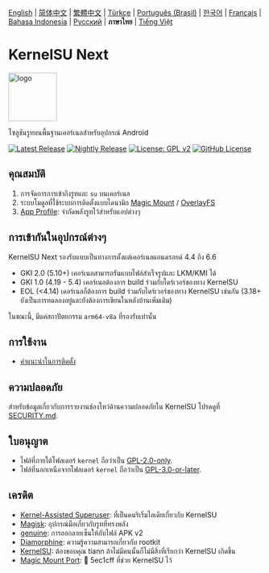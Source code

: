 [English](README.md) | [简体中文](README_CN.md) | [繁體中文](README_TW.md) | [Türkçe](README_TR.md) | [Português (Brasil)](README_PT-BR.md) | [한국어](README_KO.md) | [Français](README_FR.md) | [Bahasa Indonesia](README_ID.md) | [Русский](README_RU.md) | **ภาษาไทย** | [Tiếng Việt](README_VI.md)

# KernelSU Next

<img src="/assets/kernelsu_next.png" style="width: 96px;" alt="logo">

โซลูชันรูทบนพื้นฐานเคอร์เนลสำหรับอุปกรณ์ Android

[![Latest Release](https://img.shields.io/github/v/release/rifsxd/KernelSU-Next?label=Release&logo=github)](https://github.com/rifsxd/KernelSU-Next/releases/latest)
[![Nightly Release](https://img.shields.io/badge/Nightly%20Release-gray?logo=hackthebox&logoColor=fff)](https://nightly.link/rifsxd/KernelSU-Next/workflows/build-manager-ci/next/Manager)
[![License: GPL v2](https://img.shields.io/badge/License-GPL%20v2-orange.svg?logo=gnu)](https://www.gnu.org/licenses/old-licenses/gpl-2.0.en.html)
[![GitHub License](https://img.shields.io/github/license/rifsxd/KernelSU-Next?logo=gnu)](/LICENSE)

## คุณสมบัติ

1. การจัดการการเข้าถึงรูทและ `su` บนเคอร์เนล
2. ระบบโมดูลที่ใช้ระบบการติดตั้งแบบไดนามิก [Magic Mount](https://topjohnwu.github.io/Magisk/details.html#magic-mount) / [OverlayFS](https://en.wikipedia.org/wiki/OverlayFS)
3. [App Profile](https://kernelsu.org/guide/app-profile.html): จำกัดพลังรูทไว้สำหรับแอปต่างๆ

## การเข้ากันในอุปกรณ์ต่างๆ

KernelSU Next รองรับแบบเป็นทางการตั้งแต่เคอร์เนลแอนดรอยด์ 4.4 ถึง 6.6
 - GKI 2.0 (5.10+) เคอร์เนลสามารถรันแบบไฟล์สำเร็จรูปและ LKM/KMI ได้
 - GKI 1.0 (4.19 - 5.4) เคอร์เนลต้องการ build ร่วมกับไดร์เวอร์ของทาง KernelSU
 - EOL (<4.14) เคอร์เนลก็ต้องการ build ร่วมกับไดร์เวอร์ของทาง KernelSU เช่นกัน (3.18+ ยังเป็นการทดลองอยู่และยังต้องการเขียนในหลังบ้านเพิ่มเติม)

ในขณะนี้, มีแค่สถาปัตยกรรม `arm64-v8a` ที่รองรับเท่านั้น

## การใช้งาน

- [คำแนะนำในการติดตั้ง](https://rifsxd.github.io/KernelSU-Next/)

## ความปลอดภัย

สำหรับข้อมูลเกี่ยวกับการรายงานช่องโหว่ด้านความปลอดภัยใน KernelSU โปรดดูที่ [SECURITY.md](/SECURITY.md).

## ใบอนุญาต

- ไฟล์ที่ภายใต้โฟลเดอร์ `kernel` ถือว่าเป็น [GPL-2.0-only](https://www.gnu.org/licenses/old-licenses/gpl-2.0.en.html).
- ไฟล์ที่นอกเหนือจากโฟลเดอร์ `kernel` ถือว่าเป็น [GPL-3.0-or-later](https://www.gnu.org/licenses/gpl-3.0.html).

## เครดิต

- [Kernel-Assisted Superuser](https://git.zx2c4.com/kernel-assisted-superuser/about/): ที่เป็นคนริเริ่มไอเดียเกี่ยวกับ KernelSU
- [Magisk](https://github.com/topjohnwu/Magisk): อุปกรณ์มือเกี่ยวกับรูทที่ทรงพลัง
- [genuine](https://github.com/brevent/genuine/): การออกลายเซ็นให้กับไฟล์ APK v2
- [Diamorphine](https://github.com/m0nad/Diamorphine): ความรู้ความสามารถเกี่ยวกับ rootkit
- [KernelSU](https://github.com/tiann/KernelSU): ต้องขอบคุณ tiann ถ้าไม่มีคนนั้นก็ไม่มีสิ่งที่เรียกว่า KernelSU เกิดขึ้น
- [Magic Mount Port](https://github.com/5ec1cff/KernelSU/blob/main/userspace/ksud/src/magic_mount.rs): 💜 5ec1cff ที่ช่วย KernelSU ไว้
